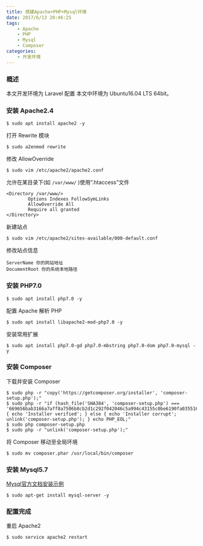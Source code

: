 ```yaml
---
title: 搭建Apache+PHP+Mysql环境
date: 2017/6/13 20:46:25
tags: 
	- Apache
	- PHP
	- Mysql
	- Composer
categories: 
	- 开发环境
---
```


### 概述

本文开发环境为 Laravel 配置
本文中环境为 Ubuntu16.04 LTS 64bit。

<!-- more -->

### 安装 Apache2.4

```
$ sudo apt install apache2 -y
```

打开 Rewrite 模块

```
$ sudo a2enmod rewrite
```

修改 AllowOverride

```
$ sudo vim /etc/apache2/apache2.conf
```

允许在某目录下(如 `/var/www/` )使用“.htaccess”文件

```
<Directory /var/www/>
        Options Indexes FollowSymLinks
        AllowOverride All
        Require all granted
</Directory>
```

新建站点

```
$ sudo vim /etc/apache2/sites-available/000-default.conf
```

修改站点信息

```
ServerName 你的网站地址
DocumentRoot 你的系统本地路径
```

### 安装 PHP7.0

```
$ sudo apt install php7.0 -y
```

配置 Apache 解析 PHP

```
$ sudo apt install libapache2-mod-php7.0 -y
```

安装常用扩展

```
$ sudo apt install php7.0-gd php7.0-mbstring php7.0-dom php7.0-mysql -y
```

### 安装 Composer

下载并安装 Composer

```
$ sudo php -r "copy('https://getcomposer.org/installer', 'composer-setup.php');"
$ sudo php -r "if (hash_file('SHA384', 'composer-setup.php') === '669656bab3166a7aff8a7506b8cb2d1c292f042046c5a994c43155c0be6190fa0355160742ab2e1c88d40d5be660b410') { echo 'Installer verified'; } else { echo 'Installer corrupt'; unlink('composer-setup.php'); } echo PHP_EOL;"
$ sudo php composer-setup.php
$ sudo php -r "unlink('composer-setup.php');"
```

将 Composer 移动至全局环境

```
$ sudo mv composer.phar /usr/local/bin/composer
```

### 安装 Mysql5.7

[Mysql官方文档安装示例](https://dev.mysql.com/doc/mysql-apt-repo-quick-guide/en/#apt-repo-fresh-install)

```
$ sudo apt-get install mysql-server -y
```

### 配置完成

重启 Apache2

```
$ sudo service apache2 restart
```

